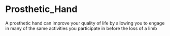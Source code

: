 # Prosthetic_Hand
A prosthetic hand can improve your quality of life by allowing you to engage in many of the same activities you participate in before the loss of a limb
